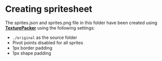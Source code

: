 # Creating spritesheet

The sprites.json and sprites.png file in this folder have been created using **[TexturePacker](https://www.codeandweb.com/texturepacker)** using the following settings:

 - `./original` as the source folder
 - Pivot points disabled for all sprites
 - 1px border padding
 - 1px shape padding
